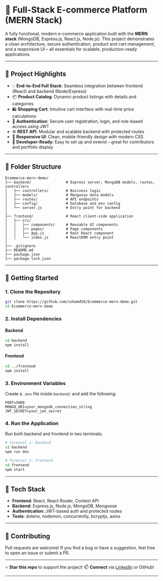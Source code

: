 
# 🛒 Full-Stack E-commerce Platform (MERN Stack)

A fully functional, modern e-commerce application built with the **MERN stack** (MongoDB, Express.js, React.js, Node.js). This project demonstrates a clean architecture, secure authentication, product and cart management, and a responsive UI – all essentials for scalable, production-ready applications.

---

## 📌 Project Highlights

- 💡 **End-to-End Full Stack**: Seamless integration between frontend (React) and backend (Node/Express)
- 📦 **Product Catalog**: Dynamic product listings with details and categories
- 🛍️ **Shopping Cart**: Intuitive cart interface with real-time price calculations
- 🔐 **Authentication**: Secure user registration, login, and role-based access using JWT
- ⚙️ **REST API**: Modular and scalable backend with protected routes
- 💅 **Responsive UI**: Clean, mobile-friendly design with modern CSS
- 🧪 **Developer-Ready**: Easy to set up and extend – great for contributors and portfolio display

---

## 📁 Folder Structure

```text
Ecommerce-mern-demo/
├── backend/                # Express server, MongoDB models, routes, controllers
│   ├── controllers/        # Business logic
│   ├── models/             # Mongoose data models
│   ├── routes/             # API endpoints
│   ├── config/             # Database and env config
│   └── server.js           # Entry point for backend
│
├── frontend/               # React client-side application
│   ├── src/
│   │   ├── components/     # Reusable UI components
│   │   ├── pages/          # Page components
│   │   ├── App.js          # Root React component
│   │   └── index.js        # ReactDOM entry point
│
├── .gitignore
├── README.md
├── package.json
├── package-lock.json
````

---

## 🚀 Getting Started

### 1. Clone the Repository

```bash
git clone https://github.com/sohamd58/Ecommerce-mern-demo.git
cd Ecommerce-mern-demo
```

### 2. Install Dependencies

#### Backend

```bash
cd backend
npm install
```

#### Frontend

```bash
cd ../frontend
npm install
```

### 3. Environment Variables

Create a `.env` file inside `backend/` and add the following:

```env
PORT=5000
MONGO_URI=your_mongodb_connection_string
JWT_SECRET=your_jwt_secret
```

### 4. Run the Application

Run both backend and frontend in two terminals:

```bash
# Terminal 1: Backend
cd backend
npm run dev
```

```bash
# Terminal 2: Frontend
cd frontend
npm start
```

---

## 🧩 Tech Stack

* **Frontend**: React, React Router, Context API
* **Backend**: Express.js, Node.js, MongoDB, Mongoose
* **Authentication**: JWT-based auth and protected routes
* **Tools**: dotenv, nodemon, concurrently, bcryptjs, axios

---

## 📣 Contributing

Pull requests are welcome! If you find a bug or have a suggestion, feel free to open an issue or submit a PR.

---

⭐ **Star this repo** to support the project!
📫 **Connect** via [LinkedIn](https://www.linkedin.com/in/soham-d1758) or GitHub!

---
